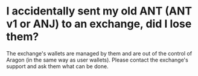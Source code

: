 # I accidentally sent my old ANT (ANT v1 or ANJ) to an exchange, did I lose them?

The exchange's wallets are managed by them and are out of the control of Aragon (in the same way as user wallets). Please contact the exchange's support and ask them what can be done.
